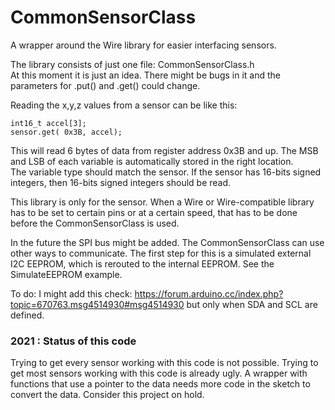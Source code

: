 # CommonSensorClass
A wrapper around the Wire library for easier interfacing sensors.


The library consists of just one file: CommonSensorClass.h  
At this moment it is just an idea. There might be bugs in it and the parameters for .put() and .get() could change.

Reading the x,y,z values from a sensor can be like this:
```
int16_t accel[3];
sensor.get( 0x3B, accel);
```
This will read 6 bytes of data from register address 0x3B and up. The MSB and LSB of each variable is automatically stored in the right location.  
The variable type should match the sensor. If the sensor has 16-bits signed integers, then 16-bits signed integers should be read.

This library is only for the sensor. When a Wire or Wire-compatible library has to be set to certain pins or at a certain speed, that has to be done before the CommonSensorClass is used.

In the future the SPI bus might be added. The CommonSensorClass can use other ways to communicate. The first step for this is a simulated external I2C EEPROM, which is rerouted to the internal EEPROM. See the SimulateEEPROM example.

To do: I might add this check: https://forum.arduino.cc/index.php?topic=670763.msg4514930#msg4514930 but only when SDA and SCL are defined.

### 2021 : Status of this code

Trying to get every sensor working with this code is not possible. Trying to get most sensors working with this code is already ugly. A wrapper with functions that use a pointer to the data needs more code in the sketch to convert the data. Consider this project on hold.

